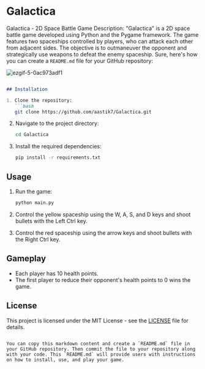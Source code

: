 # Galactica
Galactica - 2D Space Battle Game
Description: "Galactica" is a 2D space battle game developed using Python and the Pygame framework. The game features two spaceships controlled by players,
who can attack each other from adjacent sides. 
The objective is to outmaneuver the opponent and strategically use weapons to defeat the enemy spaceship.
Sure, here's how you can create a `README.md` file for your GitHub repository:

![ezgif-5-0ac973adf1](https://github.com/user-attachments/assets/d32464ac-d948-4a8c-bd46-030a6209f9a0)

```markdown

## Installation

1. Clone the repository:
   ```bash
   git clone https://github.com/aastik7/Galactica.git
   ```

2. Navigate to the project directory:
   ```bash
   cd Galactica
   ```

3. Install the required dependencies:
   ```bash
   pip install -r requirements.txt
   ```

## Usage

1. Run the game:
   ```bash
   python main.py
   ```

2. Control the yellow spaceship using the W, A, S, and D keys and shoot bullets with the Left Ctrl key.
3. Control the red spaceship using the arrow keys and shoot bullets with the Right Ctrl key.

## Gameplay

- Each player has 10 health points.
- The first player to reduce their opponent's health points to 0 wins the game.

## License

This project is licensed under the MIT License - see the [LICENSE](LICENSE) file for details.
```

You can copy this markdown content and create a `README.md` file in your GitHub repository. Then commit the file to your repository along with your code. This `README.md` will provide users with instructions on how to install, use, and play your game.
